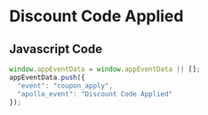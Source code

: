 # Discount Code Applied

### 

## Javascript Code
```js
window.appEventData = window.appEventData || [];
appEventData.push({
  "event": "coupon_apply",
  "apollo_event": "Discount Code Applied"
});
```









